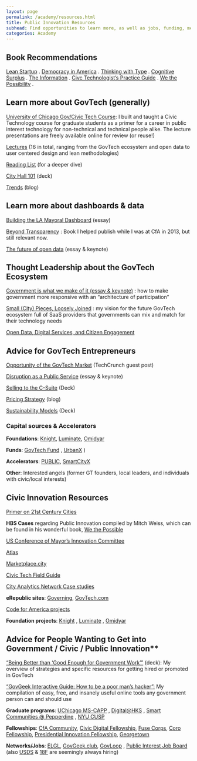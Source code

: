 ```yaml
---
layout: page
permalink: /academy/resources.html
title: Public Innovation Resources
subhead: Find opportunities to learn more, as well as jobs, funding, mentorship, and much, much more
categories: Academy
---
```


## Book Recommendations
[Lean Startup](https://www.amazon.com/Lean-Startup-Entrepreneurs-Continuous-Innovation-ebook/dp/B004J4XGN6/ref=sr_1_3?ie=UTF8&qid=1541132378&sr=8-3&keywords=lean+startup) .  [Democracy in America](https://en.wikipedia.org/wiki/Democracy_in_America) .  [Thinking with Type](http://thinkingwithtype.com/) .  [Cognitive Surplus](https://en.m.wikipedia.org/wiki/Cognitive_Surplus) .  [The Information](https://en.m.wikipedia.org/wiki/The_Information:_A_History,_a_Theory,_a_Flood) .  [Civc Technologist’s Practice Guide](https://cydharrell.com/book/) .  [We the Possibility](https://www.wethepossibility.com/) .

## Learn more about GovTech (generally)
[University of Chicago Gov/Civic Tech Course](https://abhinemani.com/civictechcourse/): I built and taught a Civic Technology course for graduate students as a primer for a career in public interest technology for non-technical and technical people alike. The lecture presentations are freely available online for review (or reuse!)

[Lectures](https://abhinemani.com/civictechcourse/lectures/)  (16 in total, ranging from the GovTech ecosystem and open data to user centered design and lean methodologies)

[Reading List](https://abhinemani.com/civictechcourse/readings/)  (for a deeper dive)

[City Hall 101](https://drive.google.com/file/d/1i1f5IMLq0FTGlfcEJ85-_qkr1zqHg_A_/view?usp=drivesdk)  (deck)

[Trends](https://link.medium.com/KXxsfeGyOdb)  (blog)

## Learn more about dashboards & data
[Building the LA Mayoral Dashboard](https://link.medium.com/QgkqeNNyOdb)  (essay)

[Beyond Transparency](https://beyondtransparency.org/) : Book I helped publish while I was at CfA in 2013, but still relevant now.

[The future of open data](https://link.medium.com/cUNoCQTyOdb)  (essay & keynote)

## Thought Leadership about the GovTech Ecosystem
[Government is what we make of it (essay & keynote)](https://link.medium.com/CRsyxadxOdb) : how to make government more responsive with an “architecture of participation”

[Small (City) Pieces, Loosely Joined](https://link.medium.com/TFa6oPYyOdb) : my vision for the future GovTech ecosystem full of SaaS providers that governments can mix and match for their technology needs

[Open Data, Digital Services, and Citizen Engagement](https://link.medium.com/hIICHyVyOdb) 

## Advice for GovTech Entrepreneurs
[Opportunity of the GovTech Market](https://techcrunch.com/2012/06/02/how-to-cash-in-on-government-as-a-platform/)  (TechCrunch guest post)

[Disruption as a Public Service](https://link.medium.com/vfwyZ5bzOdb)  (essay & keynote)

[Selling to the C-Suite](https://docs.google.com/presentation/d/1-8x0BMV1xgcnQ-AO7VRDqVZ_B-sXYaZ3yis7hWYx9lU/edit)  (Deck)

[Pricing Strategy](https://link.medium.com/gXOZVpKzOdb)  (blog)

[Sustainability Models](https://doc-0s-4s-docs.googleusercontent.com/docs/securesc/poi2b5u89jo96bbvqu63gupt9f38e9k8/mslit8qfd2o0nfsahfsiibkfp43d68r7/1613129025000/01425277586836401322/01425277586836401322/164BU-tn8HOvZZfsQba1bAGyWT1oK-pFu?e=download&authuser=0&nonce=kp5eo60cbjn86&user=01425277586836401322&hash=l07ckdkfjf2g3m9fittq05dd37epfja4)  (Deck)


### Capital sources & Accelerators

**Foundations**: [Knight](https://knightfoundation.org/), [Luminate](https://luminategroup.com/),  [Omidyar](https://omidyar.com/)

**Funds**: [GovTech Fund](http://govtechfund.com/) ,  [UrbanX](https://www.urban-x.com/) )

**Accelerators**: [PUBLIC](https://www.public.io/), [SmartCityX](https://en.smartcity-x.com/) 

**Other**: Interested angels (former GT founders, local leaders, and individuals with civic/local interests)

## Civic Innovation Resources
[Primer on 21st Century Cities](https://abhinemani.medium.com/21st-century-cities-a-primer-8d88b0c481e0)

**HBS Cases** regarding Public Innovation compiled by Mitch Weiss, which can be found in his wonderful book, [We the Possible](https://www.wethepossibility.com/)

[US Conference of Mayor’s Innovation Committee](https://www.usmayors.org/category/task-forces/technology-and-innovation/) 

[Atlas](https://the-atlas.com/) 

[Marketplace.city](https://Marketplace.city) 

[Civic Tech Field Guide](https://civictech.guide/) 

[City Analytics Network Case studies](https://datasmart.ash.harvard.edu/news/article/analytics-city-government) 

**eRepublic sites**: [Governing](https://governing.com), [GovTech.com](https://GovTech.com)

[Code for America projects](https://www.codeforamerica.org/what/past-projects) 

**Foundation projects**:  [Knight](https://knightfoundation.org/) ,  [Luminate](https://luminategroup.com/) ,  [Omidyar](https://omidyar.com/) 

## Advice for People Wanting to Get into Government / Civic / Public Innovation**
[“Being Better than ‘Good Enough for Government Work’”](https://www.linkedin.com/posts/abhinemani_getting-a-government-job-in-2021-advice-activity-6758102322355740672-Jrbu)  (deck): My overview of strategies and specific resources for getting hired or promoted in GovTech

[“GovGeek Interactive Guide: How to be a poor man’s hacker”:](https://abhinemani.com/hacks/)  My compilation of easy, free, and insanely useful online tools any government person can and should use

**Graduate programs**:  [UChicago MS-CAPP](https://capp.uchicago.edu/) ,  [Digital@HKS](https://projects.iq.harvard.edu/digitalhks/home) ,  [Smart Communities @ Pepperdine](https://publicpolicy.pepperdine.edu/davenport-institute/training/professional-certificate-in-leading-smart-communities.htm) ,  [NYU CUSP](https://cusp.nyu.edu/) 

**Fellowships**:  [CfA Community](https://www.codeforamerica.org/programs/fellowship),  [Civic Digital Fellowship](https://www.codingitforward.com/civic-digital-fellowship),  [Fuse Corps](https://www.fusecorps.org/),  [Coro Fellowship](http://www.corofellowship.org/),  [Presidential Innovation Fellowship](https://presidentialinnovationfellows.gov/),  [Georgetown](https://beeckcenter.georgetown.edu/gu-impacts-fellowship/) 

**Networks/Jobs**:  [ELGL](https://elgl.org/),  [GovGeek.club](https://govgeek.club/),  [GovLoop](https://www.govloop.com/) , [Public Interest Job Board](https://jobs.codeforamerica.org/)  (also  [USDS](https://usds.gov/)  &  [18F](https://18f.gsa.gov/)  are seemingly always hiring)

